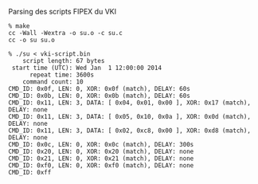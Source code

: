 Parsing des scripts FIPEX du VKI

    % make
    cc -Wall -Wextra -o su.o -c su.c
    cc -o su su.o

    % ./su < vki-script.bin 
        script length: 67 bytes
     start time (UTC): Wed Jan  1 12:00:00 2014
          repeat time: 3600s
        command count: 10
    CMD_ID: 0x0f, LEN: 0, XOR: 0x0f (match), DELAY: 60s
    CMD_ID: 0x0b, LEN: 0, XOR: 0x0b (match), DELAY: 60s
    CMD_ID: 0x11, LEN: 3, DATA: [ 0x04, 0x01, 0x00 ], XOR: 0x17 (match), DELAY: none
    CMD_ID: 0x11, LEN: 3, DATA: [ 0x05, 0x10, 0x0a ], XOR: 0x0d (match), DELAY: none
    CMD_ID: 0x11, LEN: 3, DATA: [ 0x02, 0xc8, 0x00 ], XOR: 0xd8 (match), DELAY: none
    CMD_ID: 0x0c, LEN: 0, XOR: 0x0c (match), DELAY: 300s
    CMD_ID: 0x20, LEN: 0, XOR: 0x20 (match), DELAY: none
    CMD_ID: 0x21, LEN: 0, XOR: 0x21 (match), DELAY: none
    CMD_ID: 0xf0, LEN: 0, XOR: 0xf0 (match), DELAY: none
    CMD_ID: 0xff

